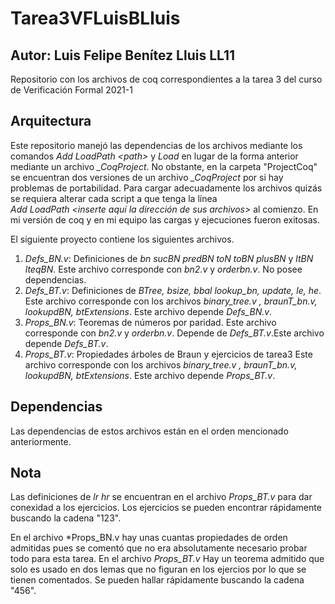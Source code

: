 # Tarea3VFLuisBLluis
## Autor: Luis Felipe Benítez Lluis LL11
Repositorio con los archivos de coq correspondientes a la tarea 3 del curso de Verificación Formal 2021-1
## Arquitectura
Este repositorio manejó las dependencias de los archivos mediante los comandos *Add LoadPath <_path_>* y *Load <archivo>* en lugar de la 
forma anterior mediante un archivo *_CoqProject*.
No obstante, en la carpeta "ProjectCoq" se encuentran dos versiones de un archivo *_CoqProject* por si hay problemas de portabilidad. Para cargar adecuadamente los archivos quizás se requiera alterar cada script a que tenga la línea  
*Add LoadPath <inserte aquí la dirección de sus archivos>* al comienzo. En mi versión de coq y en mi equipo las cargas y ejecuciones fueron exitosas.

El siguiente proyecto contiene los siguientes archivos. 
1. *Defs_BN.v*: Definiciones de
    *bn sucBN predBN toN toBN plusBN* y 
    *ltBN lteqBN*. Este archivo corresponde con 
    *bn2.v* y *orderbn.v*. No posee dependencias.
2. *Defs_BT.v*: Definiciones de
    *BTree, bsize, bbal lookup_bn, update,
    le, he*. Este archivo corresponde con los
    archivos *binary_tree.v , braunT_bn.v, 
    lookupdBN, btExtensions*. Este archivo
    depende *Defs_BN.v*.
3. *Props_BN.v*: Teoremas de números por paridad.
     Este archivo corresponde con 
    *bn2.v* y *orderbn.v*. Depende de *Defs_BT.v*.Este archivo
    depende *Defs_BT.v*.
4. *Props_BT.v*: Propiedades árboles de Braun y 
    ejercicios de tarea3
    Este archivo corresponde con los
    archivos *binary_tree.v , braunT_bn.v, 
    lookupdBN, btExtensions*. Este archivo
    depende *Props_BT.v*.
	
## Dependencias
Las dependencias de estos archivos están en el orden mencionado anteriormente. 

## Nota
Las definiciones de *lr hr* se encuentran en el 
archivo *Props_BT.v* para dar conexidad a los ejercicios. Los ejercicios se pueden encontrar rápidamente buscando la cadena "123". 

En el archivo *Props_BN.v hay unas cuantas propiedades de orden admitidas pues se comentó que no era absolutamente necesario probar todo 
para esta tarea. En el archivo *Props_BT.v*
Hay un teorema admitido que solo es usado en dos lemas que no figuran en los ejercios por lo que se tienen comentados. Se pueden hallar rápidamente buscando la cadena "456". 